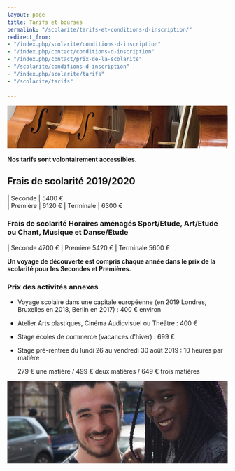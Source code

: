 ```yaml
---
layout: page
title: Tarifs et bourses
permalink: "/scolarite/tarifs-et-conditions-d-inscription/"
redirect_from:
- "/index.php/scolarite/conditions-d-inscription"
- "/index.php/contact/conditions-d-inscription"
- "/index.php/contact/prix-de-la-scolarite"
- "/scolarite/conditions-d-inscription"
- "/index.php/scolarite/tarifs"
- "/scolarite/tarifs"

---
```

![Prix de la scolarité - Ecole Saint-John Perse](/images/musique.jpg)

**Nos tarifs sont volontairement accessibles**.

## Frais de scolarité 2019/2020

| Seconde | 5400 €								
| Première | 6120 €
| Terminale | 6300 €

### Frais de scolarité Horaires aménagés Sport/Etude, Art/Etude ou Chant, Musique et Danse/Etude

| Seconde 4700 € | Première 5420 € | Terminale 5600 €

**Un voyage de découverte est compris chaque année dans le prix de la scolarité pour les Secondes et Premières.**

### Prix des activités annexes

* Voyage scolaire dans une capitale européenne (en 2019 Londres, Bruxelles en 2018, Berlin en 2017) : 400 € environ


* Atelier Arts plastiques, Cinéma Audiovisuel ou Théâtre : 400 €


* Stage écoles de commerce (vacances d'hiver) : 699 €


* Stage pré-rentrée du lundi 26 au vendredi 30 août 2019 : 10 heures par matière

  279 € une matière / 499 € deux matières / 649 € trois matières

![Conditions d'inscription - Ecole Saint-John Perse](/images/deux-etudiants.jpg)